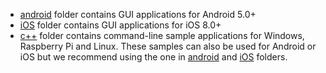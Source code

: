  - [android](android) folder contains GUI applications for Android 5.0+
 - [iOS](ios) folder contains GUI applications for iOS 8.0+
 - [c++](c++) folder contains command-line sample applications for Windows, Raspberry Pi and Linux. These samples can also be used for Android or iOS but we recommend using the one in [android](android) and [iOS](iOS) folders.
 
